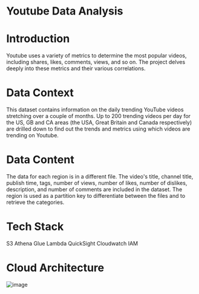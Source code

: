 # Youtube Data Analysis

# Introduction

Youtube uses a variety of metrics to determine the most popular videos, including shares, likes, comments, views, and so on. The project delves deeply into these metrics and their various correlations.

# Data Context

This dataset contains information on the daily trending YouTube videos stretching over a couple of months. Up to 200 trending videos per day for the US, GB and CA areas (the USA, Great Britain and Canada respectively) are drilled down to find out the trends and metrics using which videos are trending on Youtube.

# Data Content

The data for each region is in a different file. The video's title, channel title, publish time, tags, number of views, number of likes, number of dislikes, description, and number of comments are included in the dataset. The region is used as a partition key to differentiate between the files and to retrieve the categories.

# Tech Stack

S3
Athena
Glue
Lambda
QuickSight
Cloudwatch
IAM

# Cloud Architecture

![image](https://user-images.githubusercontent.com/32273709/215856870-5fe361ab-9df6-4b1f-aa54-c130eab3ecf2.png)
